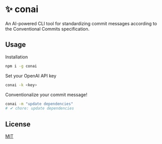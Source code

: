 # ✨ conai

An AI-powered CLI tool for standardizing commit messages according to the Conventional Commits specification.

## Usage

Installation

```bash
npm i -g conai
```

Set your OpenAI API key

```bash
conai -k <key>
```

Conventionalize your commit message!

```bash
conai -m "update dependencies"
# ✔ chore: update dependencies
```

## License

[MIT](https://choosealicense.com/licenses/mit/)
